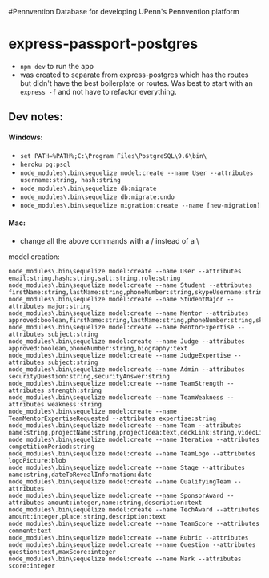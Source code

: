 #Pennvention
Database for developing UPenn's Pennvention platform

# express-passport-postgres
- ```npm dev``` to run the app
- was created to separate from express-postgres which has the routes but didn't have the best boilerplate or routes. Was best to start with an ```express -f``` and not have to refactor everything.

## Dev notes:
#### Windows:
- ```set PATH=%PATH%;C:\Program Files\PostgreSQL\9.6\bin\```
- ```heroku pg:psql```
- ```node_modules\.bin\sequelize model:create --name User --attributes username:string, hash:string```
- ```node_modules\.bin\sequelize db:migrate```
- ```node_modules\.bin\sequelize db:migrate:undo```
- ```node_modules\.bin\sequelize migration:create --name [new-migration]```
#### Mac:
- change all the above commands with a / instead of a \



model creation:
```
node_modules\.bin\sequelize model:create --name User --attributes email:string,hash:string,salt:string,role:string
node_modules\.bin\sequelize model:create --name Student --attributes firstName:string,lastName:string,phoneNumber:string,skypeUsername:string,typeOfStudent:string,school:string,expectedYearOfGraduation:string
node_modules\.bin\sequelize model:create --name StudentMajor --attributes major:string
node_modules\.bin\sequelize model:create --name Mentor --attributes approved:boolean,firstName:string,lastName:string,phoneNumber:string,skypeUsername:string,biography:text
node_modules\.bin\sequelize model:create --name MentorExpertise --attributes subject:string
node_modules\.bin\sequelize model:create --name Judge --attributes approved:boolean,phoneNumber:string,biography:text
node_modules\.bin\sequelize model:create --name JudgeExpertise --attributes subject:string
node_modules\.bin\sequelize model:create --name Admin --attributes securityQuestion:string,securityAnswer:string
node_modules\.bin\sequelize model:create --name TeamStrength --attributes strength:string
node_modules\.bin\sequelize model:create --name TeamWeakness --attributes weakness:string
node_modules\.bin\sequelize model:create --name TeamMentorExpertiseRequested --attributes expertise:string
node_modules\.bin\sequelize model:create --name Team --attributes name:string,projectName:string,projectIdea:text,deckLink:string,videoLink:string
node_modules\.bin\sequelize model:create --name Iteration --attributes competitionPeriod:string
node_modules\.bin\sequelize model:create --name TeamLogo --attributes logoPicture:blob
node_modules\.bin\sequelize model:create --name Stage --attributes name:string,dateToRevealInformation:date
node_modules\.bin\sequelize model:create --name QualifyingTeam --attributes
node_modules\.bin\sequelize model:create --name SponsorAward --attributes amount:integer,name:string,description:text
node_modules\.bin\sequelize model:create --name TechAward --attributes amount:integer,place:string,description:text
node_modules\.bin\sequelize model:create --name TeamScore --attributes comment:text
node_modules\.bin\sequelize model:create --name Rubric --attributes
node_modules\.bin\sequelize model:create --name Question --attributes question:text,maxScore:integer
node_modules\.bin\sequelize model:create --name Mark --attributes score:integer
```
